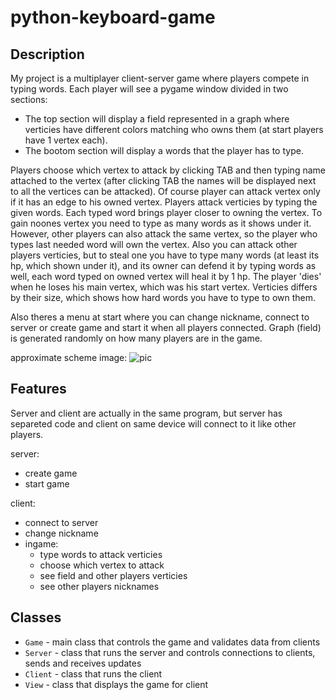 # python-keyboard-game

## Description

My project is a multiplayer client-server game where players compete in typing words. Each player will see a pygame window divided in two sections:
- The top section will display a field represented in a graph where verticies have different colors matching who owns them (at start players have 1 vertex each).
- The bootom section will display a words that the player has to type.


Players choose which vertex to attack by clicking TAB and then typing name attached to the vertex (after clicking TAB the names will be displayed next to  all the vertices can be attacked). Of course player can attack vertex only if it has an edge to his owned vertex.
Players attack verticies by typing the given words. Each typed word brings player closer to owning the vertex. To gain noones vertex you need to type as many words as it shows under it. However, other players can also attack the same vertex, so the player who types last needed word will own the vertex. Also you can attack other players verticies, but to steal one you have to type many words (at least its hp, which shown under it), and its owner can defend it by typing words as well, each word typed on owned vertex will heal it by 1 hp.
The player 'dies' when he loses his main vertex, which was his start vertex.
Verticies differs by their size, which shows how hard words you have to type to own them.

Also theres a menu at start where you can change nickname, connect to server or create game and start it when all players connected. Graph (field) is generated randomly on how many players are in the game.

approximate scheme image:
![pic](https://github.com/Qoip/python-keyboard-game/assets/110194047/41e84037-210d-48cb-bbec-333abc1b8027)

## Features

Server and client are actually in the same program, but server has separeted code and client on same device will connect to it like other players.

server:
- create game
- start game

client:
- connect to server
- change nickname
- ingame:
  - type words to attack verticies
  - choose which vertex to attack
  - see field and other players verticies
  - see other players nicknames

## Classes

- `Game` - main class that controls the game and validates data from clients
- `Server` - class that runs the server and controls connections to clients, sends and receives updates
- `Client` - class that runs the client
- `View` - class that displays the game for client

